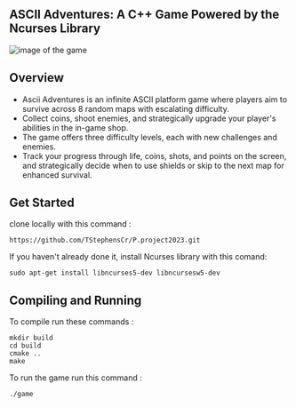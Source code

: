 ## ASCII Adventures: A C++ Game Powered by the Ncurses Library

![image of the game](https://github.com/TStephensCr/ASCII_Adventures/blob/main/doc/screenshot/Ascii_Adventures_Front_image.png)

## Overview

* Ascii Adventures is an infinite ASCII platform game where players aim to survive across 8 random maps with escalating difficulty. 
* Collect coins, shoot enemies, and strategically upgrade your player's abilities in the in-game shop. 
* The game offers three difficulty levels, each with new challenges and enemies.
* Track your progress through life, coins, shots, and points on the screen, and strategically decide when to use shields or skip to the next map for enhanced survival. 

## Get Started

clone locally with this command : 

    https://github.com/TStephensCr/P.project2023.git

If you haven't already done it, install Ncurses library with this comand:

    sudo apt-get install libncurses5-dev libncursesw5-dev

## Compiling and Running

To compile run these commands :
 
    mkdir build
    cd build
    cmake ..
    make

To run the game run this command : 

    ./game
